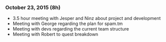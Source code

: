 ### October 23, 2015 (8h)

* 3.5 hour meeting with Jesper and Ninz about project and development
* Meeting with George regarding the plan for spam.tm
* Meeting with devs regarding the current team structure
* Meeting with Robert to quest breakdown
